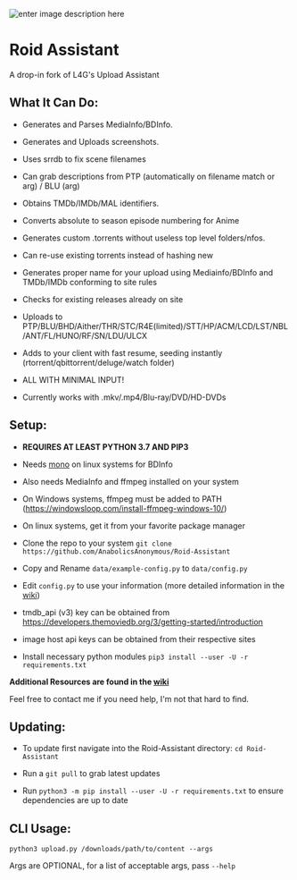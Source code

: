 
![enter image description here](https://i.ibb.co/Nmnq5K6/roid.gif)
# Roid Assistant
A drop-in fork of L4G's Upload Assistant

  

## What It Can Do:

- Generates and Parses MediaInfo/BDInfo.

- Generates and Uploads screenshots.

- Uses srrdb to fix scene filenames

- Can grab descriptions from PTP (automatically on filename match or arg) / BLU (arg)

- Obtains TMDb/IMDb/MAL identifiers.

- Converts absolute to season episode numbering for Anime

- Generates custom .torrents without useless top level folders/nfos.

- Can re-use existing torrents instead of hashing new

- Generates proper name for your upload using Mediainfo/BDInfo and TMDb/IMDb conforming to site rules

- Checks for existing releases already on site

- Uploads to PTP/BLU/BHD/Aither/THR/STC/R4E(limited)/STT/HP/ACM/LCD/LST/NBL/ANT/FL/HUNO/RF/SN/LDU/ULCX

- Adds to your client with fast resume, seeding instantly (rtorrent/qbittorrent/deluge/watch folder)

- ALL WITH MINIMAL INPUT!

- Currently works with .mkv/.mp4/Blu-ray/DVD/HD-DVDs

  

  

## **Setup:**

-  **REQUIRES AT LEAST PYTHON 3.7 AND PIP3**

- Needs [mono](https://www.mono-project.com/) on linux systems for BDInfo

- Also needs MediaInfo and ffmpeg installed on your system

- On Windows systems, ffmpeg must be added to PATH (https://windowsloop.com/install-ffmpeg-windows-10/)

- On linux systems, get it from your favorite package manager

- Clone the repo to your system `git clone https://github.com/AnabolicsAnonymous/Roid-Assistant`

- Copy and Rename `data/example-config.py` to `data/config.py`

- Edit `config.py` to use your information (more detailed information in the [wiki](https://github.com/L4GSP1KE/Upload-Assistant/wiki))

- tmdb_api (v3) key can be obtained from https://developers.themoviedb.org/3/getting-started/introduction

- image host api keys can be obtained from their respective sites

- Install necessary python modules `pip3 install --user -U -r requirements.txt`

  

**Additional Resources are found in the [wiki](https://github.com/L4GSP1KE/Upload-Assistant/wiki)**

Feel free to contact me if you need help, I'm not that hard to find.

  

## **Updating:**

- To update first navigate into the Roid-Assistant directory: `cd Roid-Assistant`

- Run a `git pull` to grab latest updates

- Run `python3 -m pip install --user -U -r requirements.txt` to ensure dependencies are up to date

  

## **CLI Usage:**

`python3 upload.py /downloads/path/to/content --args`

Args are OPTIONAL, for a list of acceptable args, pass `--help`